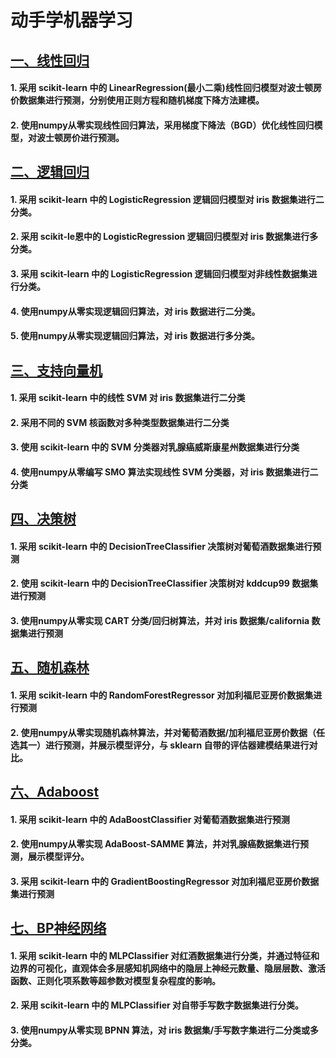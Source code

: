 # 动手学机器学习

## [一、线性回归](1.LinearRegression/LinearRegression.md)

#### 1. 采用 scikit-learn 中的 LinearRegression(最小二乘)线性回归模型对波士顿房价数据集进行预测，分别使用正则方程和随机梯度下降方法建模。

#### 2. 使用numpy从零实现线性回归算法，采用梯度下降法（BGD）优化线性回归模型，对波士顿房价进行预测。 

## [二、逻辑回归](2.LogisticRegression/LogisticRegression.md)

#### 1. 采用 scikit-learn 中的 LogisticRegression 逻辑回归模型对 iris 数据集进行二分类。

#### 2. 采用 scikit-le恩中的 LogisticRegression 逻辑回归模型对 iris 数据集进行多分类。

#### 3. 采用 scikit-learn 中的 LogisticRegression 逻辑回归模型对非线性数据集进行分类。

#### 4. 使用numpy从零实现逻辑回归算法，对 iris 数据进行二分类。

#### 5. 使用numpy从零实现逻辑回归算法，对 iris 数据进行多分类。

## [三、支持向量机](3.SupportVectorMachine/SupportVectorMachine.md)

#### 1. 采用 scikit-learn 中的线性 SVM 对 iris 数据集进行二分类

#### 2. 采用不同的 SVM 核函数对多种类型数据集进行二分类

#### 3. 使用 scikit-learn 中的 SVM 分类器对乳腺癌威斯康星州数据集进行分类

#### 4. 使用numpy从零编写 SMO 算法实现线性 SVM 分类器，对 iris 数据集进行二分类

## [四、决策树](4.DecisionTree/DecisionTree.md)

#### 1. 采用 scikit-learn 中的 DecisionTreeClassifier 决策树对葡萄酒数据集进行预测

#### 2. 使用 scikit-learn 中的 DecisionTreeClassifier 决策树对 kddcup99 数据集进行预测

#### 3. 使用numpy从零实现 CART 分类/回归树算法，并对 iris 数据集/california 数据集进行预测

## [五、随机森林](5.RandomForest/RandomForest.md)

#### 1. 采用 scikit-learn 中的 RandomForestRegressor 对加利福尼亚房价数据集进行预测

#### 2. 使用numpy从零实现随机森林算法，并对葡萄酒数据/加利福尼亚房价数据（任选其一）进行预测，并展示模型评分，与 sklearn 自带的评估器建模结果进行对比。

## [六、Adaboost](6.AdaBoost/AdaBoost.md)

#### 1. 采用 scikit-learn 中的 AdaBoostClassifier 对葡萄酒数据集进行预测

#### 2. 使用numpy从零实现 AdaBoost-SAMME 算法，并对乳腺癌数据集进行预测，展示模型评分。

#### 3. 采用 scikit-learn 中的 GradientBoostingRegressor 对加利福尼亚房价数据集进行预测

## [七、BP神经网络](7.BackpropagationNeuralNetwork/BackpropagationNeuralNetwork.md)

#### 1. 采用 scikit-learn 中的 MLPClassifier 对红酒数据集进行分类，并通过特征和边界的可视化，直观体会多层感知机网络中的隐层上神经元数量、隐层层数、激活函数、正则化项系数等超参数对模型复杂程度的影响。

#### 2. 采用 scikit-learn 中的 MLPClassifier 对自带手写数字数据集进行分类。

#### 3. 使用numpy从零实现 BPNN 算法，对 iris 数据集/手写数字集进行二分类或多分类。

